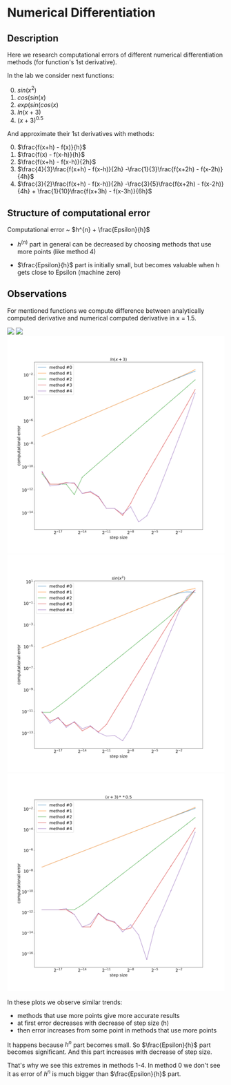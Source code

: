 # Numerical Differentiation

## Description

Here we research computational errors of different numerical differentiation methods (for function's 1st derivative).

In the lab we consider next functions:

0) $sin(x^2)$
1) $cos(sin(x)$
2) $exp(sin(cos(x)$
3) $ln(x + 3)$
4) $(x + 3)^{0.5}$

And approximate their 1st derivatives with methods:

0) $\frac{f(x+h) - f(x)}{h}$
1) $\frac{f(x) - f(x-h)}{h}$
2) $\frac{f(x+h) - f(x-h)}{2h}$
3) $\frac{4}{3}\frac{f(x+h) - f(x-h)}{2h} -\frac{1}{3}\frac{f(x+2h) - f(x-2h)}{4h}$
4) $\frac{3}{2}\frac{f(x+h) - f(x-h)}{2h} -\frac{3}{5}\frac{f(x+2h) - f(x-2h)}{4h} + \frac{1}{10}\frac{f(x+3h) - f(x-3h)}{6h}$

## Structure of computational error

Computational error ~ $h^{n} + \frac{Epsilon}{h}$

* $h^(n)$ part in general can be decreased by choosing methods that use more points (like method 4)

* $\frac{Epsilon}{h}$ part is initially small, but becomes valuable when h gets close to Epsilon (machine zero)


## Observations

For mentioned functions we compute difference between analytically computed derivative and numerical computed derivative in x = 1.5.

![](plots/cos(sin(x)).svg)
![](plots/exp(sin(cos(x))).svg)
![](plots/ln(x+3).svg)
![](plots/sin(x^2).svg)
![](plots/(x+3)**0.5.svg)

 In these plots we observe similar trends:

+ methods that use more points give more accurate results
+ at first error decreases with decrease of step size (h)
+ then error increases from some point in methods that use more points

It happens because $h^{n}$ part becomes small. So $\frac{Epsilon}{h}$ part becomes significant. And this part increases with decrease of step size.

That's why we see this extremes in methods 1-4. In method 0 we don't see it as error of $h^{n}$ is much bigger than $\frac{Epsilon}{h}$ part.

